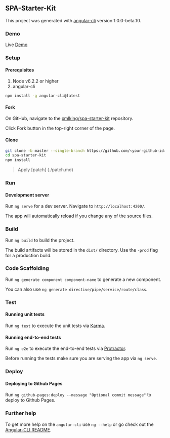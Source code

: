 SPA-Starter-Kit
---------------

This project was generated with [angular-cli](https://github.com/angular/angular-cli) version 1.0.0-beta.10.

### Demo
Live [Demo](http://xmlking.github.io/spa-starter-kit/)

###  Setup

####  Prerequisites

1. Node v6.2.2 or higher
2. angular-cli

 ```bash
 npm install -g angular-cli@latest
 ```
 
####  Fork

On GitHub, navigate to the [xmlking/spa-starter-kit](https://github.com/xmlking/spa-starter-kit) repository.

Click Fork  button in the top-right corner of the page.

####  Clone

 ```bash
git clone -b master --single-branch https://github.com/<your-github-id>/spa-starter-kit
cd spa-starter-kit
npm install
 ```
 
> Apply [patch] (./patch.md)

### Run 

#### Development server
Run `ng serve` for a dev server. Navigate to `http://localhost:4200/`.

The app will automatically reload if you change any of the source files.


### Build 

Run `ng build` to build the project. 

The build artifacts will be stored in the `dist/` directory. Use the `-prod` flag for a production build.

### Code Scaffolding
 
Run `ng generate component component-name` to generate a new component.
 
You can also use `ng generate directive/pipe/service/route/class`.

### Test
 
#### Running unit tests

Run `ng test` to execute the unit tests via [Karma](https://karma-runner.github.io).

#### Running end-to-end tests

Run `ng e2e` to execute the end-to-end tests via [Protractor](http://www.protractortest.org/). 

Before running the tests make sure you are serving the app via `ng serve`.

### Deploy

#### Deploying to Github Pages

Run `ng github-pages:deploy --message "Optional commit message"` to deploy to Github Pages.

### Further help

To get more help on the `angular-cli` use `ng --help` or go check out the [Angular-CLI README](https://github.com/angular/angular-cli/blob/master/README.md).

